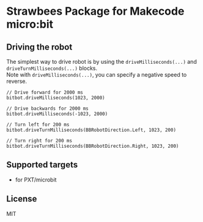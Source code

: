 # Strawbees Package for Makecode micro:bit

## Driving the robot    
The simplest way to drive robot is by using the `driveMilliseconds(...)` and `driveTurnMilliseconds(...)` blocks.   
Note with `driveMilliseconds(...)`, you can specify a negative speed to reverse.   
```blocks
// Drive forward for 2000 ms
bitbot.driveMilliseconds(1023, 2000)

// Drive backwards for 2000 ms
bitbot.driveMilliseconds(-1023, 2000)

// Turn left for 200 ms
bitbot.driveTurnMilliseconds(BBRobotDirection.Left, 1023, 200)

// Turn right for 200 ms
bitbot.driveTurnMilliseconds(BBRobotDirection.Right, 1023, 200)
```   

## Supported targets

* for PXT/microbit

## License

MIT
